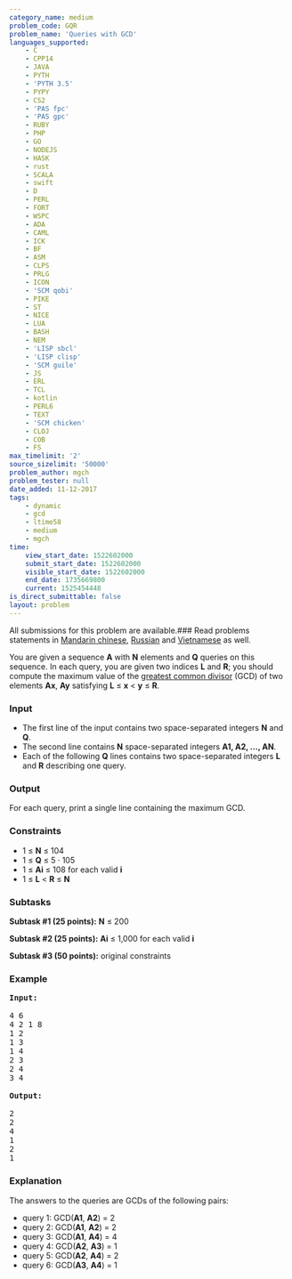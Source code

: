 ```yaml
---
category_name: medium
problem_code: GQR
problem_name: 'Queries with GCD'
languages_supported:
    - C
    - CPP14
    - JAVA
    - PYTH
    - 'PYTH 3.5'
    - PYPY
    - CS2
    - 'PAS fpc'
    - 'PAS gpc'
    - RUBY
    - PHP
    - GO
    - NODEJS
    - HASK
    - rust
    - SCALA
    - swift
    - D
    - PERL
    - FORT
    - WSPC
    - ADA
    - CAML
    - ICK
    - BF
    - ASM
    - CLPS
    - PRLG
    - ICON
    - 'SCM qobi'
    - PIKE
    - ST
    - NICE
    - LUA
    - BASH
    - NEM
    - 'LISP sbcl'
    - 'LISP clisp'
    - 'SCM guile'
    - JS
    - ERL
    - TCL
    - kotlin
    - PERL6
    - TEXT
    - 'SCM chicken'
    - CLOJ
    - COB
    - FS
max_timelimit: '2'
source_sizelimit: '50000'
problem_author: mgch
problem_tester: null
date_added: 11-12-2017
tags:
    - dynamic
    - gcd
    - ltime58
    - medium
    - mgch
time:
    view_start_date: 1522602000
    submit_start_date: 1522602000
    visible_start_date: 1522602000
    end_date: 1735669800
    current: 1525454448
is_direct_submittable: false
layout: problem
---
```

All submissions for this problem are available.### Read problems statements in [Mandarin chinese](http://www.codechef.com/download/translated/LTIME58/mandarin/GQR.pdf), [Russian](http://www.codechef.com/download/translated/LTIME58/russian/GQR.pdf) and [Vietnamese](http://www.codechef.com/download/translated/LTIME58/vietnamese/GQR.pdf) as well.

You are given a sequence **A** with **N** elements and **Q** queries on this sequence. In each query, you are given two indices **L** and **R**; you should compute the maximum value of the [greatest common divisor](https://en.wikipedia.org/wiki/Greatest_common_divisor) (GCD) of two elements **Ax**, **Ay** satisfying **L** ≤ **x** < **y** ≤ **R**.

### Input

- The first line of the input contains two space-separated integers **N** and **Q**.
- The second line contains **N** space-separated integers **A1, A2, ..., AN**.
- Each of the following **Q** lines contains two space-separated integers **L** and **R** describing one query.

### Output

For each query, print a single line containing the maximum GCD.

### Constraints

- 1 ≤ **N** ≤ 104
- 1 ≤ **Q** ≤ 5 · 105
- 1 ≤ **Ai** ≤ 108 for each valid **i**
- 1 ≤ **L** < **R** ≤ **N**

### Subtasks

**Subtask #1 (25 points):** **N** ≤ 200

**Subtask #2 (25 points):** **Ai** ≤ 1,000 for each valid **i**

**Subtask #3 (50 points):** original constraints

### Example

<pre>
<b>Input:</b>

4 6
4 2 1 8
1 2
1 3
1 4
2 3
2 4
3 4

<b>Output:</b>

2
2
4
1
2
1
</pre>
### Explanation

The answers to the queries are GCDs of the following pairs:

- query 1: GCD(**A1**, **A2**) = 2
- query 2: GCD(**A1**, **A2**) = 2
- query 3: GCD(**A1**, **A4**) = 4
- query 4: GCD(**A2**, **A3**) = 1
- query 5: GCD(**A2**, **A4**) = 2
- query 6: GCD(**A3**, **A4**) = 1
